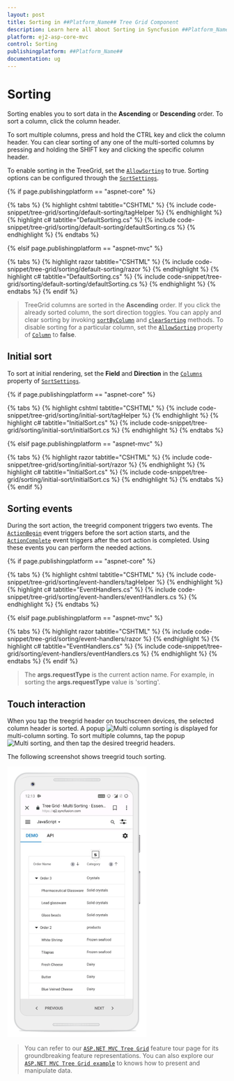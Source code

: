 ```yaml
---
layout: post
title: Sorting in ##Platform_Name## Tree Grid Component
description: Learn here all about Sorting in Syncfusion ##Platform_Name## Tree Grid component of Syncfusion Essential JS 2 and more.
platform: ej2-asp-core-mvc
control: Sorting
publishingplatform: ##Platform_Name##
documentation: ug
---
```



# Sorting

Sorting enables you to sort data in the **Ascending** or **Descending** order.
To sort a column, click the column header.

To sort multiple columns, press and hold the CTRL key and click the column header.  You can clear sorting of any one of the multi-sorted columns by pressing and holding the SHIFT key and clicking the specific column header.

To enable sorting in the TreeGrid, set the [`AllowSorting`](https://help.syncfusion.com/cr/cref_files/aspnetcore-js2/Syncfusion.EJ2~Syncfusion.EJ2.TreeGrid.TreeGrid~AllowSorting.html) to true. Sorting options can be configured through the [`SortSettings`](https://help.syncfusion.com/cr/cref_files/aspnetcore-js2/Syncfusion.EJ2~Syncfusion.EJ2.TreeGrid.TreeGrid~SortSettings.html).

{% if page.publishingplatform == "aspnet-core" %}

{% tabs %}
{% highlight cshtml tabtitle="CSHTML" %}
{% include code-snippet/tree-grid/sorting/default-sorting/tagHelper %}
{% endhighlight %}
{% highlight c# tabtitle="DefaultSorting.cs" %}
{% include code-snippet/tree-grid/sorting/default-sorting/defaultSorting.cs %}
{% endhighlight %}
{% endtabs %}

{% elsif page.publishingplatform == "aspnet-mvc" %}

{% tabs %}
{% highlight razor tabtitle="CSHTML" %}
{% include code-snippet/tree-grid/sorting/default-sorting/razor %}
{% endhighlight %}
{% highlight c# tabtitle="DefaultSorting.cs" %}
{% include code-snippet/tree-grid/sorting/default-sorting/defaultSorting.cs %}
{% endhighlight %}
{% endtabs %}
{% endif %}



> TreeGrid columns are sorted in the **Ascending** order. If you click the already sorted column, the sort direction toggles.
> You can apply and clear sorting by invoking [`sortByColumn`](https://ej2.syncfusion.com/documentation/api/treegrid/#sortbycolumn) and [`clearSorting`](https://ej2.syncfusion.com/documentation/api/treegrid/#clearsorting) methods.
> To disable sorting for a particular column, set the [`AllowSorting`](https://help.syncfusion.com/cr/cref_files/aspnetcore-js2/Syncfusion.EJ2~Syncfusion.EJ2.TreeGrid.TreeGridColumn~AllowSorting.html) property of [`Column`](https://help.syncfusion.com/cr/cref_files/aspnetcore-js2/Syncfusion.EJ2~Syncfusion.EJ2.TreeGrid.TreeGridColumn.html) to **false**.

## Initial sort

To sort at initial rendering, set the **Field** and **Direction** in the [`Columns`](https://help.syncfusion.com/cr/cref_files/aspnetcore-js2/Syncfusion.EJ2~Syncfusion.EJ2.TreeGrid.TreeGridSortSettings~Columns.html) property of [`SortSettings`](https://help.syncfusion.com/cr/cref_files/aspnetcore-js2/Syncfusion.EJ2~Syncfusion.EJ2.TreeGrid.TreeGridSortSettings.html).

{% if page.publishingplatform == "aspnet-core" %}

{% tabs %}
{% highlight cshtml tabtitle="CSHTML" %}
{% include code-snippet/tree-grid/sorting/initial-sort/tagHelper %}
{% endhighlight %}
{% highlight c# tabtitle="InitialSort.cs" %}
{% include code-snippet/tree-grid/sorting/initial-sort/initialSort.cs %}
{% endhighlight %}
{% endtabs %}

{% elsif page.publishingplatform == "aspnet-mvc" %}

{% tabs %}
{% highlight razor tabtitle="CSHTML" %}
{% include code-snippet/tree-grid/sorting/initial-sort/razor %}
{% endhighlight %}
{% highlight c# tabtitle="InitialSort.cs" %}
{% include code-snippet/tree-grid/sorting/initial-sort/initialSort.cs %}
{% endhighlight %}
{% endtabs %}
{% endif %}



## Sorting events

During the sort action, the treegrid component triggers two events. The [`ActionBegin`](https://help.syncfusion.com/cr/cref_files/aspnetcore-js2/Syncfusion.EJ2~Syncfusion.EJ2.TreeGrid.TreeGrid~ActionBegin.html) event triggers before the sort action starts, and the [`ActionComplete`](https://help.syncfusion.com/cr/cref_files/aspnetcore-js2/Syncfusion.EJ2~Syncfusion.EJ2.TreeGrid.TreeGrid~ActionComplete.html) event triggers after the sort action is completed. Using these events you can perform the needed actions.

{% if page.publishingplatform == "aspnet-core" %}

{% tabs %}
{% highlight cshtml tabtitle="CSHTML" %}
{% include code-snippet/tree-grid/sorting/event-handlers/tagHelper %}
{% endhighlight %}
{% highlight c# tabtitle="EventHandlers.cs" %}
{% include code-snippet/tree-grid/sorting/event-handlers/eventHandlers.cs %}
{% endhighlight %}
{% endtabs %}

{% elsif page.publishingplatform == "aspnet-mvc" %}

{% tabs %}
{% highlight razor tabtitle="CSHTML" %}
{% include code-snippet/tree-grid/sorting/event-handlers/razor %}
{% endhighlight %}
{% highlight c# tabtitle="EventHandlers.cs" %}
{% include code-snippet/tree-grid/sorting/event-handlers/eventHandlers.cs %}
{% endhighlight %}
{% endtabs %}
{% endif %}



> The **args.requestType** is the current action name. For example, in sorting the **args.requestType** value is 'sorting'.

<!--  Custom sort comparer

You can customize the default sort action for a column by defining the [`column.sortComparer`](../../api/treegrid/column/#sortcomparer) property. The sort comparer function has the same functionality like [`Array.sort`](https://developer.mozilla.org/en-US/docs/Web/JavaScript/Reference/Global_Objects/Array/sort) sort comparer.

In the following example, custom sort comparer function was defined in the `Category` column.


```typescript
import { TreeGrid, Sort } from '@syncfusion/ej2-treegrid';
import { sortData } from './datasource.ts';

TreeGrid.Inject(Sort);

// The custom function
let sortComparer: (reference: string, comparer:  string) => number = (reference: string,
comparer:  string) => {
    if (reference < comparer) {
        return -1;
    }
    if (reference > comparer) {
        return 1;
    }
    return 0;
};

let treeGridObj: TreeGrid = new TreeGrid({
    dataSource: sortData,
    childMapping: 'subtasks',
    allowSorting: true,
    height: 315,
    treeColumnIndex: 1,
    columns: [
        { field: 'Category', headerText: 'Category', width: 140 },
        { field: 'orderName', headerText: 'Order Name', width: 200 },
        { field: 'orderDate', headerText: 'Order Date', width: 120, textAlign: 'Right', format: 'yMd', type: 'date' },
        { field: 'units', headerText: 'Units', width: 90, textAlign: 'Right' }
    ]
});

treeGridObj.appendTo('#TreeGrid');

```

> The sort comparer function will work only for the local data. -->

## Touch interaction

When you tap the treegrid header on touchscreen devices, the selected column header is sorted. A popup ![Multi column sorting](images/sorting.jpg) is displayed for multi-column sorting. To sort multiple columns, tap the popup![Multi sorting](images/msorting.jpg), and then tap the desired treegrid headers.

The following screenshot shows treegrid touch sorting.

<!-- markdownlint-disable MD033 -->
<img src="../images/touch-sorting.jpg" alt="Touch interaction" style="width:320px;height: 620px">
<!-- markdownlint-enable MD033 -->

> You can refer to our [`ASP.NET MVC Tree Grid`](https://www.syncfusion.com/aspnet-mvc-ui-controls/tree-grid) feature tour page for its groundbreaking feature representations. You can also explore our [`ASP.NET MVC Tree Grid example`](https://ej2.syncfusion.com/aspnetmvc/TreeGrid/Overview#/material) to knows how to present and manipulate data.